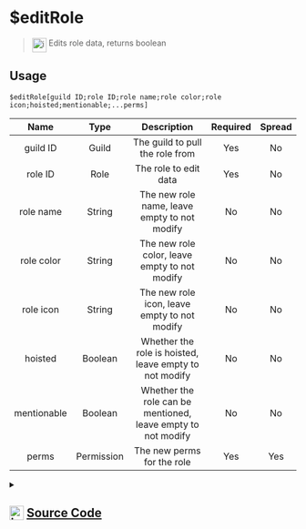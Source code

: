 # $editRole
> <img align="top" src="https://upload.wikimedia.org/wikipedia/commons/thumb/e/e4/Infobox_info_icon.svg/160px-Infobox_info_icon.svg.png?20150409153300" alt="image" width="25" height="auto"> Edits role data, returns boolean
## Usage
```
$editRole[guild ID;role ID;role name;role color;role icon;hoisted;mentionable;...perms]
```
| Name | Type | Description | Required | Spread
| :---: | :---: | :---: | :---: | :---: |
guild ID | Guild | The guild to pull the role from | Yes | No
role ID | Role | The role to edit data | Yes | No
role name | String | The new role name, leave empty to not modify | No | No
role color | String | The new role color, leave empty to not modify | No | No
role icon | String | The new role icon, leave empty to not modify | No | No
hoisted | Boolean | Whether the role is hoisted, leave empty to not modify | No | No
mentionable | Boolean | Whether the role can be mentioned, leave empty to not modify | No | No
perms | Permission | The new perms for the role | Yes | Yes
<details>
<summary>
    
## <img align="top" src="https://cdn4.iconfinder.com/data/icons/iconsimple-logotypes/512/github-512.png" alt="image" width="25" height="auto">  [Source Code](https://github.com/tryforge/ForgeScript-V2/blob/main/src/native/editRole.ts)
    
</summary>
    
```ts
import { noop } from "lodash"
import { ArgType, NativeFunction, Return } from "../structures"
import { ColorResolvable } from "discord.js"

export default new NativeFunction({
    name: "$editRole",
    version: "1.0.7",
    description: "Edits role data, returns boolean",
    unwrap: true,
    args: [
        {
            name: "guild ID",
            description: "The guild to pull the role from",
            rest: false,
            required: true,
            type: ArgType.Guild,
        },
        {
            name: "role ID",
            pointer: 0,
            type: ArgType.Role,
            description: "The role to edit data",
            rest: false,
            required: true,
        },
        {
            name: "role name",
            description: "The new role name, leave empty to not modify",
            rest: false,
            type: ArgType.String,
        },
        {
            name: "role color",
            description: "The new role color, leave empty to not modify",
            rest: false,
            type: ArgType.String,
        },
        {
            name: "role icon",
            description: "The new role icon, leave empty to not modify",
            rest: false,
            type: ArgType.String,
        },
        {
            name: "hoisted",
            description: "Whether the role is hoisted, leave empty to not modify",
            rest: false,
            type: ArgType.Boolean,
        },
        {
            name: "mentionable",
            description: "Whether the role can be mentioned, leave empty to not modify",
            rest: false,
            type: ArgType.Boolean,
        },
        {
            name: "perms",
            description: "The new perms for the role",
            rest: true,
            type: ArgType.Permission,
            required: true,
        },
    ],
    brackets: true,
    async execute(_, [, role, name, color, icon, hoist, mentionable, perms]) {
        return this.success(
            !!(await role
                .edit({
                    color: (color as ColorResolvable) || undefined,
                    hoist: hoist || undefined,
                    icon: icon || undefined,
                    mentionable: mentionable || undefined,
                    name: name || undefined,
                    permissions: perms || undefined,
                })
                .catch(noop))
        )
    },
})

```
    
</details>